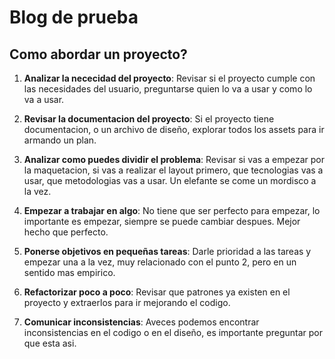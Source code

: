 # Blog de prueba

## Como abordar un proyecto?

1. **Analizar la nececidad del proyecto**: Revisar si el proyecto cumple con las necesidades del usuario, preguntarse quien lo va a usar y como lo va a usar.

2. **Revisar la documentacion del proyecto**: Si el proyecto tiene documentacion, o un archivo de diseño, explorar todos los assets para ir armando un plan.

3. **Analizar como puedes dividir el problema**: Revisar si vas a empezar por la maquetacion, si vas a realizar el layout primero, que tecnologias vas a usar, que metodologias vas a usar. Un elefante se come un mordisco a la vez.

4. **Empezar a trabajar en algo**: No tiene que ser perfecto para empezar, lo importante es empezar, siempre se puede cambiar despues. Mejor hecho que perfecto.

5. **Ponerse objetivos en pequeñas tareas**: Darle prioridad a las tareas y empezar una a la vez, muy relacionado con el punto 2, pero en un sentido mas empirico.

6. **Refactorizar poco a poco**: Revisar que patrones ya existen en el proyecto y extraerlos para ir mejorando el codigo.

7. **Comunicar inconsistencias**: Aveces podemos encontrar inconsistencias en el codigo o en el diseño, es importante preguntar por que esta asi.
